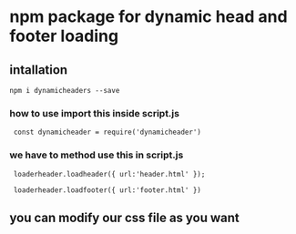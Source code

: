 # npm package for dynamic head and footer loading

## intallation 

```npm i dynamicheaders --save ```

### how to use import this inside script.js

` const dynamicheader = require('dynamicheader')`

### we have to method use this in script.js

``` loaderheader.loadheader({ url:'header.html' });```
 

``` loaderheader.loadfooter({ url:'footer.html' })```
  

 ## you can modify our css file as you want 

